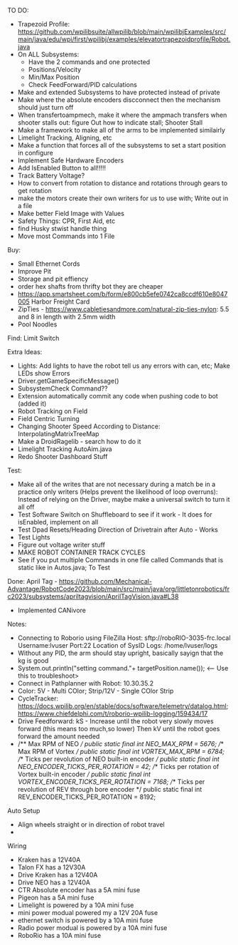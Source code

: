 TO DO:
- Trapezoid Profile: https://github.com/wpilibsuite/allwpilib/blob/main/wpilibjExamples/src/main/java/edu/wpi/first/wpilibj/examples/elevatortrapezoidprofile/Robot.java
- On ALL Subsystems:
   - Have the 2 commands and one protected
   - Positions/Velocity
   - Min/Max Position
   - Check FeedForward/PID calculations
- Make and extended Subsystems to have protected instead of private
- Make where the absolute encoders discconnect then the mechanism should just turn off
- When transfertoampmech, make it where the ampmach transfers when shooter stalls out: figure Out how to indicate stall; Shooter Stall
- Make a framework to make all of the arms to be implemented similairly 
- Limelight Tracking, Aligning, etc
- Make a function that forces all of the subsystems to set a start position in configure 
- Implement Safe Hardware Encoders
- Add IsEnabled Button to all!!!!!
- Track Battery Voltage?
- How to convert from rotation to distance and rotations through gears to get rotation
- make the motors create their own writers for us to use with; Write out in a file
- Make better Field Image with Values
- Safety Things: CPR, First Aid, etc
- find Husky stwist handle thing
- Move most Commands into 1 File


Buy:
- Small Ethernet Cords
- Improve Pit
- Storage and pit effiency
- order hex shafts from thrifty bot they are cheaper
- https://app.smartsheet.com/b/form/e800cb5efe0742ca8ccdf610e8047005 Harbor Freight Card
- ZipTies - https://www.cabletiesandmore.com/natural-zip-ties-nylon: 5.5 and 8 in length with 2.5mm width
- Pool Noodles

Find:
Limit Switch


Extra Ideas:
- Lights: Add lights to have the robot tell us any errors with can, etc; Make LEDs show Errors
- Driver.getGameSpecificMessage()
- SubsystemCheck Command??
- Extension automatically commit any code when pushing code to bot (added it)
- Robot Tracking on Field
- Field Centric Turning
- Changing Shooter Speed According to Distance: InterpolatingMatrixTreeMap
- Make a DroidRagelib - search how to do it
- Limelight Tracking AutoAim.java
- Redo Shooter Dashboard Stuff



Test:
- Make all of the writes that are not necessary during a match be in a practice only writers (Helps prevent the likelihood of loop overruns): Instead of relying on the Driver, maybe make a universal switch to turn it all off
- Test Software Switch on Shuffleboard to see if it work - It does for isEnabled, implement on all
- Test Dpad Resets/Heading Direction of Drivetrain after Auto - Works
- Test Lights
- Figure out voltage writer stuff
- MAKE ROBOT CONTAINER TRACK CYCLES
- See if you put multiple Commands in one file called Commands that is static like in Autos.java; To Test



Done:
April Tag - https://github.com/Mechanical-Advantage/RobotCode2023/blob/main/src/main/java/org/littletonrobotics/frc2023/subsystems/apriltagvision/AprilTagVision.java#L38
- Implemented CANivore



Notes:
- Connecting to Roborio using FileZilla
   Host: sftp://roboRIO-3035-frc.local
   Username:lvuser
   Port:22
   Location of SysID Logs: /home/lvuser/logs 
- Without any PID, the arm should stay upright, basically sayign that the kg is good
- System.out.println("setting command."+ targetPosition.name()); <-- Use this to troubleshoot>
- Connect in Pathplanner with Robot: 10.30.35.2
- Color: 5V - Multi COlor; Strip/12V - Single COlor Strip
- CycleTracker: https://docs.wpilib.org/en/stable/docs/software/telemetry/datalog.html; https://www.chiefdelphi.com/t/roborio-wpilib-logging/159434/17
- Drive Feedforward: kS - Increase until the robot very slowly moves forward (this means too much,so lower) Then kV until the robot goes forward the amount needed
- /** Max RPM of NEO */
  public static final int NEO_MAX_RPM = 5676;
  /** Max RPM of Vortex */
  public static final int VORTEX_MAX_RPM = 6784;
  /** Ticks per revolution of NEO built-in encoder */
  public static final int NEO_ENCODER_TICKS_PER_ROTATION = 42;
  /** Ticks per rotation of Vortex built-in encoder */
  public static final int VORTEX_ENCODER_TICKS_PER_ROTATION = 7168;
  /** Ticks per revolution of REV through bore encoder */
  public static final int REV_ENCODER_TICKS_PER_ROTATION = 8192;


Auto Setup
- Align wheels straight or in direction of robot travel
- 


Wiring
- Kraken has a 12V40A
- Talon FX has a 12V30A
- Drive Kraken has a 12V40A
- Drive NEO has a 12V40A
- CTR Absolute encoder has a 5A mini fuse
- Pigeon has a 5A mini fuse
- Limelight is powered by a 10A mini fuse
- mini power modual powered my a 12V 20A fuse
- ethernet switch is powered by a 10A mini fuse
- Radio power modual is powered by a 10A mini fuse
- RoboRio has a 10A mini fuse
 